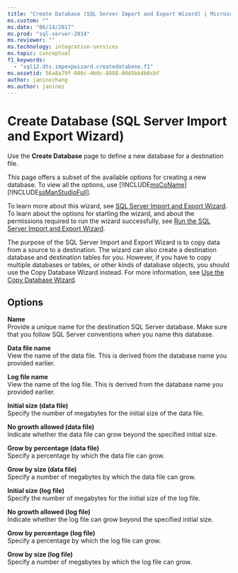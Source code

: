 ```yaml
---
title: "Create Database (SQL Server Import and Export Wizard) | Microsoft Docs"
ms.custom: ""
ms.date: "06/14/2017"
ms.prod: "sql-server-2014"
ms.reviewer: ""
ms.technology: integration-services
ms.topic: conceptual
f1_keywords: 
  - "sql12.dts.impexpwizard.createdatabase.f1"
ms.assetid: 56a8a79f-086c-4bdc-8888-0045bb4b0cbf
author: janinezhang
ms.author: janinez
---
```

# Create Database (SQL Server Import and Export Wizard)
  Use the **Create Database** page to define a new database for a destination file.  
  
 This page offers a subset of the available options for creating a new database. To view all the options, use [!INCLUDE[msCoName](../../includes/msconame-md.md)] [!INCLUDE[ssManStudioFull](../../includes/ssmanstudiofull-md.md)].  
  
 To learn more about this wizard, see [SQL Server Import and Export Wizard](import-and-export-data-with-the-sql-server-import-and-export-wizard.md). To learn about the options for starting the wizard, and about the permissions required to run the wizard successfully, see [Run the SQL Server Import and Export Wizard](start-the-sql-server-import-and-export-wizard.md).  
  
 The purpose of the SQL Server Import and Export Wizard is to copy data from a source to a destination. The wizard can also create a destination database and destination tables for you. However, if you have to copy multiple databases or tables, or other kinds of database objects, you should use the Copy Database Wizard instead. For more information, see [Use the Copy Database Wizard](../../relational-databases/databases/use-the-copy-database-wizard.md).  
  
## Options  
 **Name**  
 Provide a unique name for the destination SQL Server database. Make sure that you follow SQL Server conventions when you name this database.  
  
 **Data file name**  
 View the name of the data file. This is derived from the database name you provided earlier.  
  
 **Log file name**  
 View the name of the log file. This is derived from the database name you provided earlier.  
  
 **Initial size (data file)**  
 Specify the number of megabytes for the initial size of the data file.  
  
 **No growth allowed (data file)**  
 Indicate whether the data file can grow beyond the specified initial size.  
  
 **Grow by percentage (data file)**  
 Specify a percentage by which the data file can grow.  
  
 **Grow by size (data file)**  
 Specify a number of megabytes by which the data file can grow.  
  
 **Initial size (log file)**  
 Specify the number of megabytes for the initial size of the log file.  
  
 **No growth allowed (log file)**  
 Indicate whether the log file can grow beyond the specified initial size.  
  
 **Grow by percentage (log file)**  
 Specify a percentage by which the log file can grow.  
  
 **Grow by size (log file)**  
 Specify a number of megabytes by which the log file can grow.  
  
  
